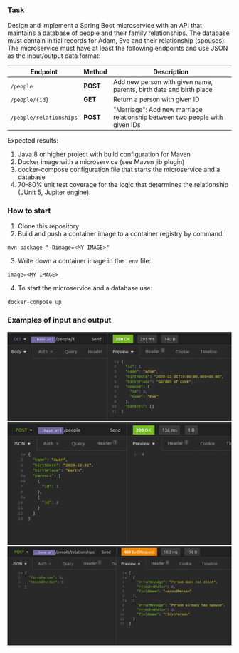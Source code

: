 ### Task
Design and implement a Spring Boot microservice with an API that maintains a database of people and their family relationships.
The database must contain initial records for Adam, Eve and their relationship (spouses).
The microservice must have at least the following endpoints and use JSON as the input/output data format:

Endpoint | Method | Description
--- | --- | ---
`/people` | **POST** | Add new person with given name, parents, birth date and birth place
`/people/{id}` | **GET** | Return a person with given ID
`/people/relationships` | **POST** | "Marriage": Add new marriage relationship between two people with given IDs

Expected results:
1. Java 8 or higher project with build configuration for Maven
2. Docker image with a microservice (see Maven jib plugin)
3. docker-compose configuration file that starts the microservice and a database
4. 70-80% unit test coverage for the logic that determines the relationship (JUnit 5, Jupiter engine).

### How to start
1. Clone this repository
2. Build and push a container image to a container registry by command:
```
mvn package "-Dimage=<MY IMAGE>"
```

3. Write down a container image in the `.env` file:
```
image=<MY IMAGE>
```

4. To start the microservice and a database use:
```
docker-compose up
```

### Examples of input and output
![img.png](img/img.png)
![img_2.png](img/img_2.png)
![img_3.png](img/img_3.png)